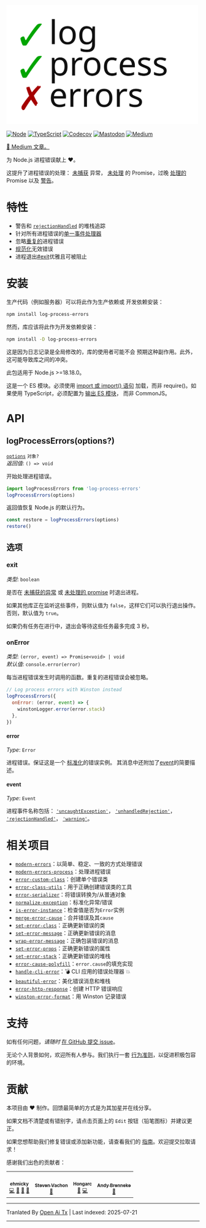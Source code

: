 <picture>
  <source media="(prefers-color-scheme: dark)" srcset="https://raw.githubusercontent.com/ehmicky/design/main/log-process-errors/log-process-errors_dark.svg"/>
  <img alt="log-process-errors logo" src="https://raw.githubusercontent.com/ehmicky/design/main/log-process-errors/log-process-errors.svg" width="500"/>
</picture>

[![Node](https://img.shields.io/badge/-Node.js-808080?logo=node.js&colorA=404040&logoColor=66cc33)](https://www.npmjs.com/package/log-process-errors)
[![TypeScript](https://img.shields.io/badge/-Typed-808080?logo=typescript&colorA=404040&logoColor=0096ff)](/src/main.d.ts)
[![Codecov](https://img.shields.io/badge/-Tested%20100%25-808080?logo=codecov&colorA=404040)](https://codecov.io/gh/ehmicky/log-process-errors)
[![Mastodon](https://img.shields.io/badge/-Mastodon-808080.svg?logo=mastodon&colorA=404040&logoColor=9590F9)](https://fosstodon.org/@ehmicky)
[![Medium](https://img.shields.io/badge/-Medium-808080.svg?logo=medium&colorA=404040)](https://medium.com/@ehmicky)

[📰 Medium 文章。](https://medium.com/@ehmicky/node-js-process-errors-are-broken-193980f0a77b)

为 Node.js 进程错误献上 ❤️。

这提升了进程错误的处理：
[未捕获](https://nodejs.org/api/process.html#process_event_uncaughtexception)
异常，
[未处理](https://nodejs.org/api/process.html#process_event_unhandledrejection)
的 Promise，过晚
[处理的](https://nodejs.org/api/process.html#process_event_rejectionhandled)
Promise 以及 [警告](https://nodejs.org/api/process.html#process_event_warning)。

# 特性

- 警告和
  [`rejectionHandled`](https://nodejs.org/api/process.html#process_event_rejectionhandled)
  的堆栈追踪
- 针对所有进程错误的[单一事件处理器](#onerror)
- 忽略[重复的](#onerror)进程错误
- [规范化](#error)无效错误
- 进程退出[#exit](#exit)优雅且可被阻止

# 安装

生产代码（例如服务器）可以将此作为生产依赖或
开发依赖安装：
```bash
npm install log-process-errors
```
然而，库应该将此作为开发依赖安装：


```bash
npm install -D log-process-errors
```
<translate-content>
这是因为日志记录是全局修改的，库的使用者可能不会
预期这种副作用。此外，这可能导致库之间的冲突。

此包适用于 Node.js >=18.18.0。

这是一个 ES 模块。必须使用
[import 或 import() 语句](https://gist.github.com/sindresorhus/a39789f98801d908bbc7ff3ecc99d99c)
加载，而非 require()。如果使用 TypeScript，必须配置为
[输出 ES 模块](https://www.typescriptlang.org/docs/handbook/esm-node.html)，
而非 CommonJS。

# API

## logProcessErrors(options?)

[`options`](#options) `对象?`\
_返回值_: `() => void`

开始处理进程错误。
</translate-content>
```js
import logProcessErrors from 'log-process-errors'
logProcessErrors(options)
```
返回值恢复 Node.js 的默认行为。


```js
const restore = logProcessErrors(options)
restore()
```
## 选项

### exit

_类型_: `boolean`

是否在
[未捕获的异常](https://nodejs.org/api/process.html#process_event_uncaughtexception)
或
[未处理的 promise](https://nodejs.org/api/process.html#process_event_unhandledrejection)
时退出进程。

如果其他库正在监听这些事件，则默认值为 `false`，这样它们可以执行退出操作。否则，默认值为 `true`。

如果仍有任务在进行中，退出会等待这些任务最多完成 3 秒。

### onError

_类型_: `(error, event) => Promise<void> | void`\
_默认值_: `console.error(error)`

每当进程错误发生时调用的函数。重复的进程错误会被忽略。



```js
// Log process errors with Winston instead
logProcessErrors({
  onError: (error, event) => {
    winstonLogger.error(error.stack)
  },
})
```
#### error

_Type_: `Error`

进程错误。保证这是一个
[标准化](https://github.com/ehmicky/normalize-exception)的错误实例。
其消息中还附加了[event](#event)的简要描述。

#### event

_Type_: `Event`

进程事件名称包括：
[`'uncaughtException'`](https://nodejs.org/api/process.html#process_event_uncaughtexception)，
[`'unhandledRejection'`](https://nodejs.org/api/process.html#process_event_unhandledrejection)，
[`'rejectionHandled'`](https://nodejs.org/api/process.html#process_event_rejectionhandled)，
[`'warning'`](https://nodejs.org/api/process.html#process_event_warning)。

# 相关项目

- [`modern-errors`](https://github.com/ehmicky/modern-errors)：以简单、稳定、一致的方式处理错误
- [`modern-errors-process`](https://github.com/ehmicky/modern-errors-process)：处理进程错误
- [`error-custom-class`](https://github.com/ehmicky/error-custom-class)：创建单个错误类
- [`error-class-utils`](https://github.com/ehmicky/error-class-utils)：用于正确创建错误类的工具
- [`error-serializer`](https://github.com/ehmicky/error-serializer)：将错误转换为/从普通对象
- [`normalize-exception`](https://github.com/ehmicky/normalize-exception)：标准化异常/错误
- [`is-error-instance`](https://github.com/ehmicky/is-error-instance)：检查值是否为`Error`实例
- [`merge-error-cause`](https://github.com/ehmicky/merge-error-cause)：合并错误及其`cause`
- [`set-error-class`](https://github.com/ehmicky/set-error-class)：正确更新错误的类
- [`set-error-message`](https://github.com/ehmicky/set-error-message)：正确更新错误的消息
- [`wrap-error-message`](https://github.com/ehmicky/wrap-error-message)：正确包装错误的消息
- [`set-error-props`](https://github.com/ehmicky/set-error-props)：正确更新错误的属性
- [`set-error-stack`](https://github.com/ehmicky/set-error-stack)：正确更新错误的堆栈
- [`error-cause-polyfill`](https://github.com/ehmicky/error-cause-polyfill)：`error.cause`的填充实现
- [`handle-cli-error`](https://github.com/ehmicky/handle-cli-error)：💣 CLI 应用的错误处理器 💥
- [`beautiful-error`](https://github.com/ehmicky/beautiful-error)：美化错误消息和堆栈
- [`error-http-response`](https://github.com/ehmicky/error-http-response)：创建 HTTP 错误响应
- [`winston-error-format`](https://github.com/ehmicky/winston-error-format)：用 Winston 记录错误

# 支持

如有任何问题，_请随时_ [在 GitHub 提交 issue](../../issues)。

无论个人背景如何，欢迎所有人参与。我们执行一套
[行为准则](https://raw.githubusercontent.com/ehmicky/log-process-errors/main/CODE_OF_CONDUCT.md)，以促进积极包容的环境。

# 贡献

本项目由 ❤️ 制作。回馈最简单的方式是为其加星并在线分享。

如果文档不清楚或有错别字，请点击页面上的 `Edit`
按钮（铅笔图标）并建议更正。

如果您想帮助我们修复错误或添加新功能，请查看我们的
[指南](https://raw.githubusercontent.com/ehmicky/log-process-errors/main/CONTRIBUTING.md)。欢迎提交拉取请求！

感谢我们出色的贡献者：

<!-- ALL-CONTRIBUTORS-LIST:START -->
<!-- prettier-ignore-start -->
<!-- markdownlint-disable -->
<table>
  <tr>
    <td align="center"><a href="https://fosstodon.org/@ehmicky"><img src="https://avatars2.githubusercontent.com/u/8136211?v=4" width="100px;" alt=""/><br /><sub><b>ehmicky</b></sub></a><br /><a href="https://github.com/ehmicky/log-process-errors/commits?author=ehmicky" title="Code">💻</a> <a href="#design-ehmicky" title="Design">🎨</a> <a href="#ideas-ehmicky" title="Ideas, Planning, & Feedback">🤔</a> <a href="https://github.com/ehmicky/log-process-errors/commits?author=ehmicky" title="Documentation">📖</a></td>
    <td align="center"><a href="https://svachon.com"><img src="https://avatars0.githubusercontent.com/u/170197?v=4" width="100px;" alt=""/><br /><sub><b>Steven Vachon</b></sub></a><br /><a href="#question-stevenvachon" title="Answering Questions">💬</a></td>
    <td align="center"><a href="https://github.com/Hongarc"><img src="https://avatars1.githubusercontent.com/u/19208123?v=4" width="100px;" alt=""/><br /><sub><b>Hongarc</b></sub></a><br /><a href="https://github.com/ehmicky/log-process-errors/commits?author=Hongarc" title="Documentation">📖</a> <a href="https://github.com/ehmicky/log-process-errors/commits?author=Hongarc" title="Code">💻</a></td>
    <td align="center"><a href="https://github.com/abrenneke"><img src="https://avatars0.githubusercontent.com/u/342540?v=4" width="100px;" alt=""/><br /><sub><b>Andy Brenneke</b></sub></a><br /><a href="https://github.com/ehmicky/log-process-errors/issues?q=author%3Aabrenneke" title="Bug reports">🐛</a></td>
  </tr>
</table>

<!-- markdownlint-enable -->
<!-- prettier-ignore-end -->

<!-- ALL-CONTRIBUTORS-LIST:END -->
























---


Tranlated By [Open Ai Tx](https://github.com/OpenAiTx/OpenAiTx) | Last indexed: 2025-07-21


---